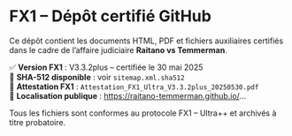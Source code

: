 # FX1 – Dépôt certifié GitHub

Ce dépôt contient les documents HTML, PDF et fichiers auxiliaires certifiés dans le cadre de l’affaire judiciaire **Raitano vs Temmerman**.

✅ **Version FX1** : V3.3.2plus – certifiée le 30 mai 2025  
🔐 **SHA-512 disponible** : voir `sitemap.xml.sha512`  
📄 **Attestation FX1** : `Attestation_FX1_Ultra_V3.3.2plus_20250530.pdf`  
📁 **Localisation publique** : https://raitano-temmerman.github.io/...

Tous les fichiers sont conformes au protocole FX1 – Ultra++ et archivés à titre probatoire.
